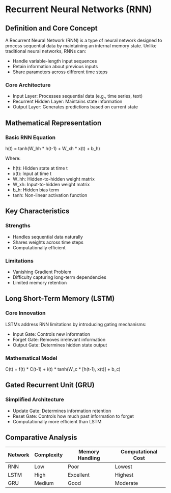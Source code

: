 # Recurrent Neural Networks (RNN)

## Definition and Core Concept
A Recurrent Neural Network (RNN) is a type of neural network designed to process sequential data by maintaining an internal memory state. Unlike traditional neural networks, RNNs can:
- Handle variable-length input sequences
- Retain information about previous inputs
- Share parameters across different time steps

### Core Architecture
- Input Layer: Processes sequential data (e.g., time series, text)
- Recurrent Hidden Layer: Maintains state information
- Output Layer: Generates predictions based on current state

## Mathematical Representation

### Basic RNN Equation
h(t) = tanh(W_hh * h(t-1) + W_xh * x(t) + b_h)

Where:
- h(t): Hidden state at time t
- x(t): Input at time t
- W_hh: Hidden-to-hidden weight matrix
- W_xh: Input-to-hidden weight matrix
- b_h: Hidden bias term
- tanh: Non-linear activation function

## Key Characteristics

### Strengths
- Handles sequential data naturally
- Shares weights across time steps
- Computationally efficient

### Limitations
- Vanishing Gradient Problem
- Difficulty capturing long-term dependencies
- Limited memory retention

## Long Short-Term Memory (LSTM)

### Core Innovation
LSTMs address RNN limitations by introducing gating mechanisms:

- Input Gate: Controls new information
- Forget Gate: Removes irrelevant information
- Output Gate: Determines hidden state output

### Mathematical Model
C(t) = f(t) * C(t-1) + i(t) * tanh(W_c * [h(t-1), x(t)] + b_c)

## Gated Recurrent Unit (GRU)

### Simplified Architecture
- Update Gate: Determines information retention
- Reset Gate: Controls how much past information to forget
- Computationally more efficient than LSTM

## Comparative Analysis

| Network | Complexity | Memory Handling | Computational Cost |
|---------|------------|-----------------|-------------------|
| RNN | Low | Poor | Lowest |
| LSTM | High | Excellent | Highest |
| GRU | Medium | Good | Moderate |